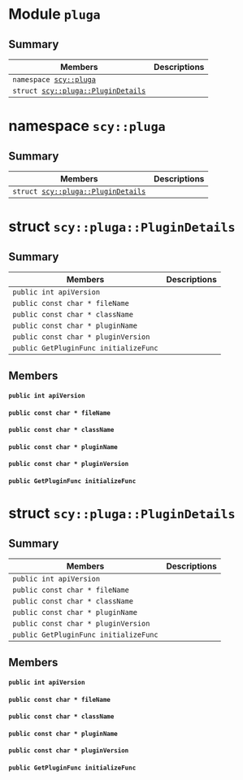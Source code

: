# Module <!-- group --> `pluga`



## Summary

 Members                        | Descriptions                                
--------------------------------|---------------------------------------------
`namespace `[``scy::pluga``](#namespacescy_1_1pluga)    | 
`struct `[``scy::pluga::PluginDetails``](#structscy_1_1pluga_1_1PluginDetails)    | 
# namespace `scy::pluga`



## Summary

 Members                        | Descriptions                                
--------------------------------|---------------------------------------------
`struct `[``scy::pluga::PluginDetails``](#structscy_1_1pluga_1_1PluginDetails)    | 
# struct `scy::pluga::PluginDetails` 






## Summary

 Members                        | Descriptions                                
--------------------------------|---------------------------------------------
`public int apiVersion` | 
`public const char * fileName` | 
`public const char * className` | 
`public const char * pluginName` | 
`public const char * pluginVersion` | 
`public GetPluginFunc initializeFunc` | 

## Members

#### `public int apiVersion` 





#### `public const char * fileName` 





#### `public const char * className` 





#### `public const char * pluginName` 





#### `public const char * pluginVersion` 





#### `public GetPluginFunc initializeFunc` 





# struct `scy::pluga::PluginDetails` 






## Summary

 Members                        | Descriptions                                
--------------------------------|---------------------------------------------
`public int apiVersion` | 
`public const char * fileName` | 
`public const char * className` | 
`public const char * pluginName` | 
`public const char * pluginVersion` | 
`public GetPluginFunc initializeFunc` | 

## Members

#### `public int apiVersion` 





#### `public const char * fileName` 





#### `public const char * className` 





#### `public const char * pluginName` 





#### `public const char * pluginVersion` 





#### `public GetPluginFunc initializeFunc` 





